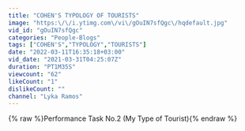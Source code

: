 ```yaml
---
title: "COHEN'S TYPOLOGY OF TOURISTS"
image: "https:\/\/i.ytimg.com\/vi\/gOuIN7sfQgc\/hqdefault.jpg"
vid_id: "gOuIN7sfQgc"
categories: "People-Blogs"
tags: ["COHEN'S","TYPOLOGY","TOURISTS"]
date: "2022-03-11T16:35:18+03:00"
vid_date: "2021-03-31T04:25:07Z"
duration: "PT1M35S"
viewcount: "62"
likeCount: "1"
dislikeCount: ""
channel: "Lyka Ramos"
---
```

{% raw %}Performance Task No.2 (My Type of Tourist){% endraw %}
